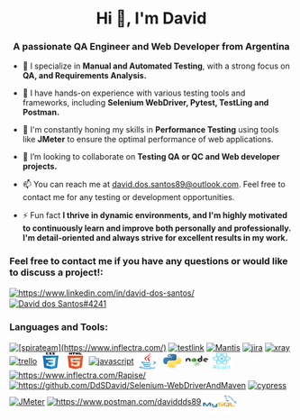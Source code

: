<h1 align="center">Hi 👋, I'm David</h1>
<h3 align="center">A passionate QA Engineer and Web Developer from Argentina</h3>

- 🌱  I specialize in **Manual and Automated Testing**, with a strong focus on **QA, and Requirements Analysis.**

- 🔧 I have hands-on experience with various testing tools and frameworks, including **Selenium WebDriver, Pytest, TestLing and Postman.**

- 🚀 I'm constantly honing my skills in **Performance Testing** using tools like **JMeter** to ensure the optimal performance of web applications.

- 👯 I’m looking to collaborate on **Testing QA or QC and Web developer projects.**

- 📫  You can reach me at david.dos.santos89@outlook.com. Feel free to contact me for any testing or development opportunities.

- ⚡ Fun fact **I thrive in dynamic environments, and I'm highly motivated to continuously learn and improve both personally and professionally. I'm detail-oriented and always strive for excellent results in my work.**

<h3 align="left">Feel free to contact me if you have any questions or would like to discuss a project!:</h3>
<p align="left">
<a href="https://linkedin.com/in/www.linkedin.com/in/david-dos-santos" target="blank"><img align="center" src="http://lofrev.net/wp-content/photos/2017/04/linkedin_logo.jpg" alt="https://www.linkedin.com/in/david-dos-santos/" height="30" width="30"/></a>
<a href="https://discord.gg/David dos Santos#4241" target="blank"><img align="center" src="https://www.freepnglogos.com/uploads/discord-logo-png/discord-logo-logodownload-download-logotipos-1.png" alt="David dos Santos#4241" height="40" width="40" /></a>
</p>

<h3 align="left">Languages and Tools:</h3>
<div align="left">
  <a href="" target="blank" rel=""><img align="center" src="https://images.g2crowd.com/uploads/product/image/large_detail/large_detail_959a0b85e4aa2315bfb29d2ac0023582/spirateam.png" alt="[spirateam](https://www.inflectra.com/)" height="30" width="30"/></a>
  <a href="" target="blank" rel=""> <img align="center" src="https://2.bp.blogspot.com/-i9LSqeqE5wc/Uiro9AUyTDI/AAAAAAAAA9M/aNOzyhSIo5w/s1600/testlink-logo.jpg" alt="testlink" height="40" width="60"/></a>
  <a href="" target="blank" rel=""> <img align="center" src="https://www.logiciel-libre.org/stock/img/product/logo-mantis.png" alt="Mantis" height="60" width="60"/></a>
  <a href="" target="blank" rel=""><img align="center" src="https://iconape.com/wp-content/png_logo_vector/jira-2.png" alt="jira" height="30" width="30"/></a>
  <a href="" target="blank" rel=""><img align="center" src="https://marketplace-cdn.atlassian.com/files/11638493-3ff7-4f84-9f2d-cd10d8a599dc?fileType=image&amp;mode=full-fit" alt="xray" height="40" width="40"/></a>
  <a href="" target="blank" rel=""><img align="center" src="https://pluspng.com/img-png/trello-png-trello-png-1600.png" alt="trello" height="40" width="40"/></a>
  <a href="" target="blank" rel=""><img align="center" src="https://raw.githubusercontent.com/devicons/devicon/master/icons/css3/css3-original-wordmark.svg" alt="https://github.com/DdSDavid/CSS-City-Skyline" height="30" width="40"/></a>
  <a href="" target="blank" rel=""><img align="center" src="https://raw.githubusercontent.com/devicons/devicon/master/icons/html5/html5-original-wordmark.svg" alt="https://github.com/DdSDavid/HTML--Forms-by-Building-a-Registration-Form" height="30" width="40"/></a>
  <a href="" target="blank" rel=""><img align="center" src="https://andreyex.ru/wp-content/uploads/2017/07/YAzyk-programmirovaniya-Javascript.jpg" alt="javascript" height="30" width="40"/></a>
  <a href="" target="blank" rel=""><img align="center" src="https://raw.githubusercontent.com/devicons/devicon/master/icons/java/java-original.svg" alt="https://github.com/DdSDavid/Java" height="30" width="40"/></a>
  <a href="" target="blank" rel=""><img align="center" src="https://raw.githubusercontent.com/devicons/devicon/master/icons/python/python-original.svg" alt="python" height="30" width="40"/></a>
  <a href="" target="blank" rel=""><img align="center" src="https://raw.githubusercontent.com/devicons/devicon/master/icons/nodejs/nodejs-original-wordmark.svg" alt="nodejs" height="30" width="40"/></a>
  <a href="" target="blank" rel=""><img align="center" src="https://raw.githubusercontent.com/devicons/devicon/master/icons/react/react-original-wordmark.svg" alt="react" height="30" width="40"/></a>
  <a href="" target="blank" rel=""> <img align="center" src="https://images.g2crowd.com/uploads/product/image/large_detail/large_detail_58f2f8927641fb635bc99e9855d4b2c5/rapise.png" alt="https://www.inflectra.com/Rapise/" height="30" width="30"/></a>
  <a href="" target="blank" rel=""><img align="center" src="https://raw.githubusercontent.com/detain/svg-logos/780f25886640cef088af994181646db2f6b1a3f8/svg/selenium-logo.svg" alt="https://github.com/DdSDavid/Selenium-WebDriverAndMaven" height="30" width="40"/></a> 
  <a href="" target="blank" rel=""><img align="center" src="https://cdn.sanity.io/images/o0o2tn5x/production/13b9c8412093e2f0cdb5495e1f59144967fa1664-512x512.jpg" alt="cypress" height="30" width="40"/></a>
  <a href="" target="blank" rel=""><img align="center" src="https://vectorified.com/images/jmeter-icon-28.png" alt="JMeter" height="30" width="40"/></a>
  <a href="" target="blank" rel=""><img align="center" src="https://sdtimes.com/wp-content/uploads/2018/08/logo-glyph.png" alt="https://www.postman.com/daviddds89" height="30" width="40"/></a>
  <a href="" target="blank" rel=""><img align="center" src="https://raw.githubusercontent.com/devicons/devicon/master/icons/mysql/mysql-original-wordmark.svg" alt="mysql" height="40" width="60"/></a>
</div>


